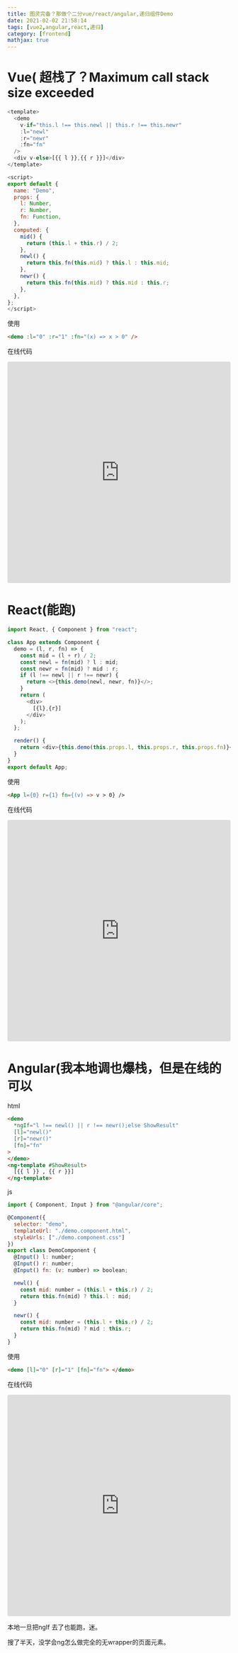 ```yaml
---
title: 图灵完备？那做个二分vue/react/angular,递归组件Demo
date: 2021-02-02 21:58:14
tags: [vue2,angular,react,递归]
category: [frontend]
mathjax: true
---
```


# Vue( 超栈了？Maximum call stack size exceeded

```js
<template>
  <demo
    v-if="this.l !== this.newl || this.r !== this.newr"
    :l="newl"
    :r="newr"
    :fn="fn"
  />
  <div v-else>[{{ l }},{{ r }}]</div>
</template>

<script>
export default {
  name: "Demo",
  props: {
    l: Number,
    r: Number,
    fn: Function,
  },
  computed: {
    mid() {
      return (this.l + this.r) / 2;
    },
    newl() {
      return this.fn(this.mid) ? this.l : this.mid;
    },
    newr() {
      return this.fn(this.mid) ? this.mid : this.r;
    },
  },
};
</script>
```

使用

```html
<demo :l="0" :r="1" :fn="(x) => x > 0" />
```

在线代码

<iframe src="https://codesandbox.io/embed/inspiring-sound-2f11o?fontsize=14&hidenavigation=1&theme=dark"
     style="width:100%; height:500px; border:0; border-radius: 4px; overflow:hidden;"
     title="inspiring-sound-2f11o"
     allow="accelerometer; ambient-light-sensor; camera; encrypted-media; geolocation; gyroscope; hid; microphone; midi; payment; usb; vr; xr-spatial-tracking"
     sandbox="allow-forms allow-modals allow-popups allow-presentation allow-same-origin allow-scripts"
   ></iframe>

# React(能跑)


```js
import React, { Component } from "react";

class App extends Component {
  demo = (l, r, fn) => {
    const mid = (l + r) / 2;
    const newl = fn(mid) ? l : mid;
    const newr = fn(mid) ? mid : r;
    if (l !== newl || r !== newr) {
      return <>{this.demo(newl, newr, fn)}</>;
    }
    return (
      <div>
        [{l},{r}]
      </div>
    );
  };

  render() {
    return <div>{this.demo(this.props.l, this.props.r, this.props.fn)}</div>;
  }
}
export default App;
```

使用

```html
<App l={0} r={1} fn={(v) => v > 0} />
```

在线代码


<iframe src="https://codesandbox.io/embed/determined-maxwell-dpuv1?fontsize=14&hidenavigation=1&theme=dark"
     style="width:100%; height:500px; border:0; border-radius: 4px; overflow:hidden;"
     title="determined-maxwell-dpuv1"
     allow="accelerometer; ambient-light-sensor; camera; encrypted-media; geolocation; gyroscope; hid; microphone; midi; payment; usb; vr; xr-spatial-tracking"
     sandbox="allow-forms allow-modals allow-popups allow-presentation allow-same-origin allow-scripts"
   ></iframe>

# Angular(我本地调也爆栈，但是在线的可以

html
```html
<demo
  *ngIf="l !== newl() || r !== newr();else ShowResult"
  [l]="newl()"
  [r]="newr()"
  [fn]="fn"
>
</demo>
<ng-template #ShowResult>
  [{{ l }} , {{ r }}]
</ng-template>
```

js

```js
import { Component, Input } from "@angular/core";

@Component({
  selector: "demo",
  templateUrl: "./demo.component.html",
  styleUrls: ["./demo.component.css"]
})
export class DemoComponent {
  @Input() l: number;
  @Input() r: number;
  @Input() fn: (v: number) => boolean;

  newl() {
    const mid: number = (this.l + this.r) / 2;
    return this.fn(mid) ? this.l : mid;
  }

  newr() {
    const mid: number = (this.l + this.r) / 2;
    return this.fn(mid) ? mid : this.r;
  }
}
```

使用

```html
<demo [l]="0" [r]="1" [fn]="fn"> </demo>
```

在线代码

<iframe src="https://codesandbox.io/embed/gifted-mestorf-zeb2m?fontsize=14&hidenavigation=1&theme=dark"
     style="width:100%; height:500px; border:0; border-radius: 4px; overflow:hidden;"
     title="gifted-mestorf-zeb2m"
     allow="accelerometer; ambient-light-sensor; camera; encrypted-media; geolocation; gyroscope; hid; microphone; midi; payment; usb; vr; xr-spatial-tracking"
     sandbox="allow-forms allow-modals allow-popups allow-presentation allow-same-origin allow-scripts"
   ></iframe>

本地一旦把ngIf 去了也能跑，迷。

搜了半天，没学会ng怎么做完全的无wrapper的页面元素。
